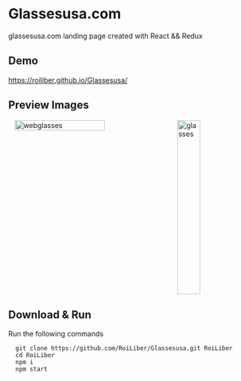 # Glassesusa.com

glassesusa.com landing page created with React && Redux

## Demo

https://roiliber.github.io/Glassesusa/

## Preview Images

<div style="display: flex; justify-content: space-around; flex-wrap: wrap;">
  <img src="https://i.ibb.co/ngPd0XS/webglasses.jpg" alt="webglasses" border="0" width="60%">
  <img src="https://i.ibb.co/BgSJ2nk/glasses.jpg" alt="glasses" border="0" width="30%" height="350px">
</div>

## Download & Run
Run the following commands
```
  git clone https://github.com/RoiLiber/Glassesusa.git RoiLiber
  cd RoiLiber
  npm i
  npm start
```
